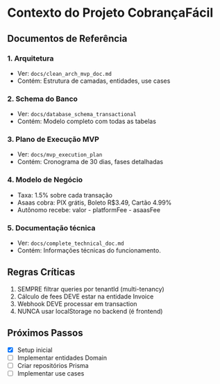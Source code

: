 # Contexto do Projeto CobrançaFácil

## Documentos de Referência

### 1. Arquitetura
- Ver: `docs/clean_arch_mvp_doc.md`
- Contém: Estrutura de camadas, entidades, use cases

### 2. Schema do Banco
- Ver: `docs/database_schema_transactional`
- Contém: Modelo completo com todas as tabelas

### 3. Plano de Execução MVP
- Ver: `docs/mvp_execution_plan`
- Contém: Cronograma de 30 dias, fases detalhadas

### 4. Modelo de Negócio
- Taxa: 1.5% sobre cada transação
- Asaas cobra: PIX grátis, Boleto R$3.49, Cartão 4.99%
- Autônomo recebe: valor - platformFee - asaasFee

### 5. Documentação técnica 
- Ver: `docs/complete_technical_doc.md`
- Contém: Informações técnicas do funcionamento. 

## Regras Críticas
1. SEMPRE filtrar queries por tenantId (multi-tenancy)
2. Cálculo de fees DEVE estar na entidade Invoice
3. Webhook DEVE processar em transaction
4. NUNCA usar localStorage no backend (é frontend)

## Próximos Passos
- [x] Setup inicial
- [ ] Implementar entidades Domain
- [ ] Criar repositórios Prisma
- [ ] Implementar use cases